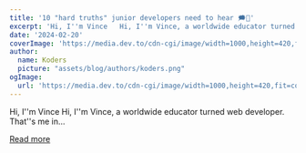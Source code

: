```yaml
---
title: '10 "hard truths" junior developers need to hear 🗯🙉'
excerpt: 'Hi, I''m Vince   Hi, I''m Vince, a worldwide educator turned web developer.     That''s me in...'
date: '2024-02-20'
coverImage: 'https://media.dev.to/cdn-cgi/image/width=1000,height=420,fit=cover,gravity=auto,format=auto/https%3A%2F%2Fdev-to-uploads.s3.amazonaws.com%2Fuploads%2Farticles%2F3w0pa8uezpk3aew71a9j.png'
author:
  name: Koders
  picture: "assets/blog/authors/koders.png"
ogImage:
  url: 'https://media.dev.to/cdn-cgi/image/width=1000,height=420,fit=cover,gravity=auto,format=auto/https%3A%2F%2Fdev-to-uploads.s3.amazonaws.com%2Fuploads%2Farticles%2F3w0pa8uezpk3aew71a9j.png'
---
```


Hi, I''m Vince   Hi, I''m Vince, a worldwide educator turned web developer.     That''s me in...

[Read more](https://dev.to/wasp/10-hard-truths-junior-developers-need-to-hear-3j0e)
